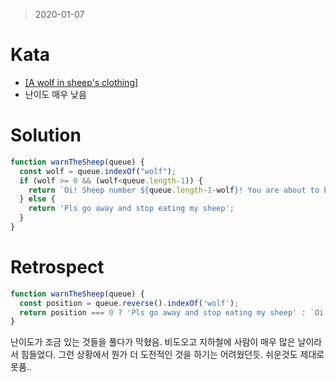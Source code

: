 > 2020-01-07
# Kata
- [[A wolf in sheep's clothing]](https://www.codewars.com/kata/a-wolf-in-sheeps-clothing/javascript)
- 난이도 매우 낮음

# Solution
```javascript
function warnTheSheep(queue) {
  const wolf = queue.indexOf("wolf");
  if (wolf >= 0 && (wolf<queue.length-1)) {
    return `Oi! Sheep number ${queue.length-1-wolf}! You are about to be eaten by a wolf!`
  } else {
    return 'Pls go away and stop eating my sheep';
  }
}
```
# Retrospect
```javascript
function warnTheSheep(queue) {
  const position = queue.reverse().indexOf('wolf');
  return position === 0 ? 'Pls go away and stop eating my sheep' : `Oi! Sheep number ${ position }! You are about to be eaten by a wolf!`;
}
```
난이도가 조금 있는 것들을 풀다가 막혔음. 비도오고 지하철에 사람이 매우 많은 날이라서 힘들었다.
그런 상황에서 뭔가 더 도전적인 것을 하기는 어려웠던듯. 쉬운것도 제대로 못품.. 
